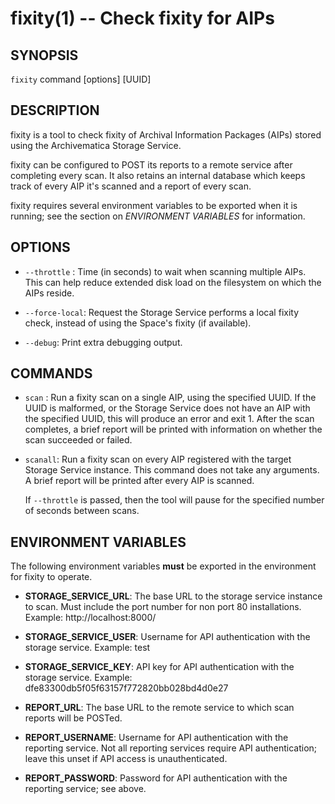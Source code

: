 fixity(1) -- Check fixity for AIPs
==================================

## SYNOPSIS

`fixity` command [options] [UUID]

## DESCRIPTION

fixity is a tool to check fixity of Archival Information Packages (AIPs) stored
using the Archivematica Storage Service.

fixity can be configured to POST its reports to a remote service after
completing every scan. It also retains an internal database which keeps track
of every AIP it's scanned and a report of every scan.

fixity requires several environment variables to be exported when it is
running; see the section on _ENVIRONMENT VARIABLES_ for information.

## OPTIONS

  * `--throttle` <seconds>:
    Time (in seconds) to wait when scanning multiple AIPs. This can help reduce
    extended disk load on the filesystem on which the AIPs reside.

  * `--force-local`:
    Request the Storage Service performs a local fixity check, instead of using
    the Space's fixity (if available).

  * `--debug`:
    Print extra debugging output.

## COMMANDS

  * `scan` <UUID>:
    Run a fixity scan on a single AIP, using the specified UUID. If the UUID is
    malformed, or the Storage Service does not have an AIP with the specified
    UUID, this will produce an error and exit 1. After the scan completes, a
    brief report will be printed with information on whether the scan succeeded
    or failed.

  * `scanall`:
    Run a fixity scan on every AIP registered with the target Storage Service
    instance. This command does not take any arguments. A brief report will be
    printed after every AIP is scanned.

    If `--throttle` is passed, then the tool will pause for the specified
    number of seconds between scans.

## ENVIRONMENT VARIABLES

The following environment variables **must** be exported in the environment for
fixity to operate.

  * **STORAGE_SERVICE_URL**:
    The base URL to the storage service instance to scan. Must include the port
    number for non port 80 installations. Example:
      http://localhost:8000/

  * **STORAGE_SERVICE_USER**:
    Username for API authentication with the storage service. Example:
      test

  * **STORAGE_SERVICE_KEY**:
    API key for API authentication with the storage service. Example:
      dfe83300db5f05f63157f772820bb028bd4d0e27

  * **REPORT_URL**:
    The base URL to the remote service to which scan reports will be POSTed.

  * **REPORT_USERNAME**:
    Username for API authentication with the reporting service. Not all
    reporting services require API authentication; leave this unset if API
    access is unauthenticated.

  * **REPORT_PASSWORD**:
    Password for API authentication with the reporting service; see above.
